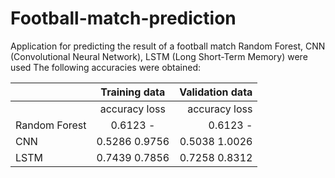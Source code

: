 # Football-match-prediction

Application for predicting the result of a football match
Random Forest, CNN (Convolutional Neural Network), LSTM (Long Short-Term Memory) were used
The following accuracies were obtained:

|              | Training data  | Validation data |
| :---         |     :---:      |          ---:   |
|              | accuracy	loss  | accuracy	loss  |
| Random Forest| 0.6123    -    | 0.6123    	-   |
|CNN           | 0.5286 	0.9756|	0.5038	  1.0026|
|LSTM          | 0.7439	  0.7856|	0.7258	  0.8312|
